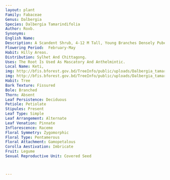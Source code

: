 ```yaml
---
layout: plant
Family: Fabaceae
Genus: Dalbergia
Species: Dalbergia Tamarindifolia
Author: Roxb.
Synonyms: 
English Name: 
Description: A Scandent Shrub, 4-12 M Tall, Young Branches Densely Pubescent. Leaves 10-15 Cm Long, Rachis Densely Puberulous, Stipules Lanceolate, C 5 Mm Long, Leaflets 25-41, Moderately Firm, 10-20 Ã— 4.5-10.0 Mm, Trapezoid-oblong, Truncate, Rounded, Sometimes Emarginate At The Apex, Thinly Pubescent On Both Surfaces, Paler Beneath, Petioles Very Short. Flowers In Congested, Sessile, Corymbosely Branched Axillary Panicles, 2.5 Cm Long, Branches Densely Brown-pubescent, Pedicels C 1.6 Mm Long, Bracts C 1.6 Mm Long, Ovate, Subacute, Pubescent, Persistent, Bracteoles C 2 Mm Long, Broadly Oblong, Obtuse, Pubescent, Persistant. Calyx C 4 Mm Long, Glabrous, Teeth One-third As Long As The Tube, Short, Subequal, Subobtuse. Corolla C 1 Cm Long, White. Stamens Monadelphous. Ovary Glabrous, Ovules 2-3. Fruit A Pod, Thin, Greenish, Reddish-brown When Dry, Strap-shaped, Glabrous, Shining, Slightly Reticulate.
Flowering Period:  February-May
Habit: Hilly Areas.
Distribution: Sylhet And Chittagong.
Uses: The Root Is Used As Mascatory And Anthelmintic.
Local Name: Keti, 
img: http://bfis.bforest.gov.bd/TreeInfo/public/uploads/Dalbergia_tamarindifolia.jpg
img: http://bfis.bforest.gov.bd/TreeInfo/public/uploads/Dalbergia_tamarindifolia1.jpg
Habit: Tree
Bark Texture: Fissured
Bole: Branched
Thorn: Absent
Leaf Persistence: Deciduous
Petiole: Petiolate
Stipules: Present
Leaf Type: Simple
Leaf Arrangement: Alternate
Leaf Venation: Pinnate
Inflorescence: Raceme
Floral Symmetry: Zygomorphic
Floral Type: Pentamerous
Floral Attachment: Gamopetalous
Corolla Aestivation: Imbricate
Fruit: Legume
Sexual Reproductive Unit: Covered Seed



---
```



